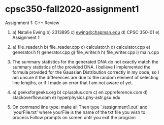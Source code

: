 # cpsc350-fall2020-assignment1
Assignment 1: C++ Review 

1. a) Natalie Ewing
   b) 2313895
   c) ewing@chapman.edu
   d) CPSC 350-01
   e) Assignment 1

2. a) file_reader.h
   b) file_reader.cpp
   c) calculator.h
   d) calculator.cpp
   e) generator.h
   f) generator.cpp
   g) file_writer.h
   h) file_writer.cpp
   i) main.cpp

3. The summary statistics for the generated DNA do not exactly match the summary statistics of the provided DNA. I believe I implemented the formula provided for the Gaussian Distribution correctly in my code, so I am unsure if the differences are due to the random element of selecting line lengths, or if I made an error that I am not aware
of yet.

4. a) geeksforgeeks.org
   b) cplusplus.com
   c) en.cppreference.com
   d) stackoverflow.com
   e) hyperphysics.phy-astr.gsu.edu

5. On command line type: make all
   Then type './assignment1.out' and 'yourFile.txt' where yourFile is the name of the    txt file you wish to process
   Follow prompts on screen until you exit the program
